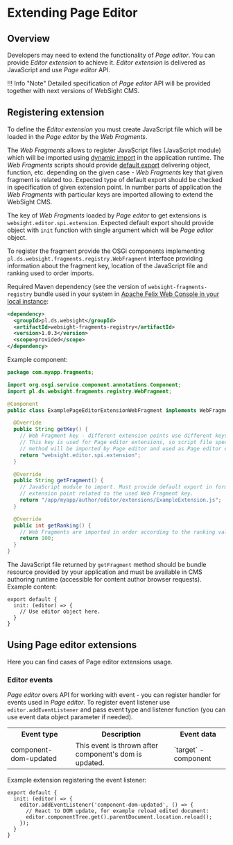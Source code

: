 # Extending Page Editor

## Overview

Developers may need to extend the functionality of _Page editor_. You can provide _Editor extension_ to achieve it. 
_Editor extension_ is delivered as JavaScript and use _Page editor_ API.

!!! Info "Note"
        Detailed specification of _Page editor_ API will be provided together with next versions of WebSight CMS.

## Registering extension

To define the _Editor extension_ you must create JavaScript file which will be loaded in  the _Page editor_ by the _Web Fragments_.

The _Web Fragments_ allows to register JavaScript files (JavaScript module) which will be imported using
[dynamic import](https://developer.mozilla.org/en-US/docs/Web/JavaScript/Reference/Operators/import) in the application runtime.
The _Web Fragments_ scripts should provide [default export](https://developer.mozilla.org/en-US/docs/Web/JavaScript/Reference/Statements/export)
delivering object, function, etc. depending on the given case - _Web Fragments_ key that given fragment is related too.
Expected type of default export should be checked in specification of given extension point.
In number parts of application the _Web Fragments_ with particular keys are imported allowing to extend the WebSight CMS.

The key of _Web Fragments_ loaded by _Page editor_ to get extensions is `websight.editor.spi.extension`.
Expected default export should provide object with `init` function with single argument which will be _Page editor_ object.

To register the fragment provide the OSGi components implementing `pl.ds.websight.fragments.registry.WebFragment` interface
providing information about the fragment key, location of the JavaScript file and ranking used to order imports.

Required Maven dependency (see the version of `websight-fragments-registry` bundle used in your system in
[Apache Felix Web Console in your local instance](http://localhost:8080/system/console/bundles):
```xml
<dependency>
  <groupId>pl.ds.websight</groupId>
  <artifactId>websight-fragments-registry</artifactId>
  <version>1.0.3</version>
  <scope>provided</scope>
</dependency>
```

Example component:
```java
package com.myapp.fragments;

import org.osgi.service.component.annotations.Component;
import pl.ds.websight.fragments.registry.WebFragment;

@Component
public class ExamplePageEditorExtensionWebFragment implements WebFragment {

  @Override
  public String getKey() {
    // Web Fragment key - different extension points use different keys.
    // This key is used for Page editor extensions, so script file specified in getFragment
    // method will be imported by Page editor and used as Page editor extension.
    return "websight.editor.spi.extension";
  }

  @Override
  public String getFragment() {
    // JavaScript module to import. Must provide default export in format expected by the
    // extension point related to the used Web Fragment key.
    return "/app/myapp/author/editor/extensions/ExampleExtension.js";
  }

  @Override
  public int getRanking() {
    // Web Fragments are imported in order according to the ranking value - lower first.
    return 100;
  }
}
```

The JavaScript file returned by `getFragment` method should be bundle resource provided by your
application and must be available in CMS authoring runtime (accessible for content author browser requests).
Example content:
```
export default {
  init: (editor) => {
    // Use editor object here.
  }
}
```

## Using Page editor extensions

Here you can find cases of Page editor extensions usage.

### Editor events

_Page editor_ overs API for working with event - you can register handler for events used in _Page editor_.
To register event listener use `editor.addEventListener` and pass event type and listener function
(you can use event data object parameter if needed).

<table>
    <tr>
        <th>Event type</th>
        <th>Description</th>
        <th>Event data</th>
   </tr>
   <tr>
        <td>component-dom-updated</td>
        <td>This event is thrown after component's dom is updated.</td>
        <td>`target` - component</td>
   </tr>
</table>

Example extension registering the event listener:
```
export default {
  init: (editor) => {
    editor.addEventListener('component-dom-updated', () => {
      // React to DOM update, for example reload edited document:
      editor.componentTree.get().parentDocument.location.reload();
    });
  }
}
```